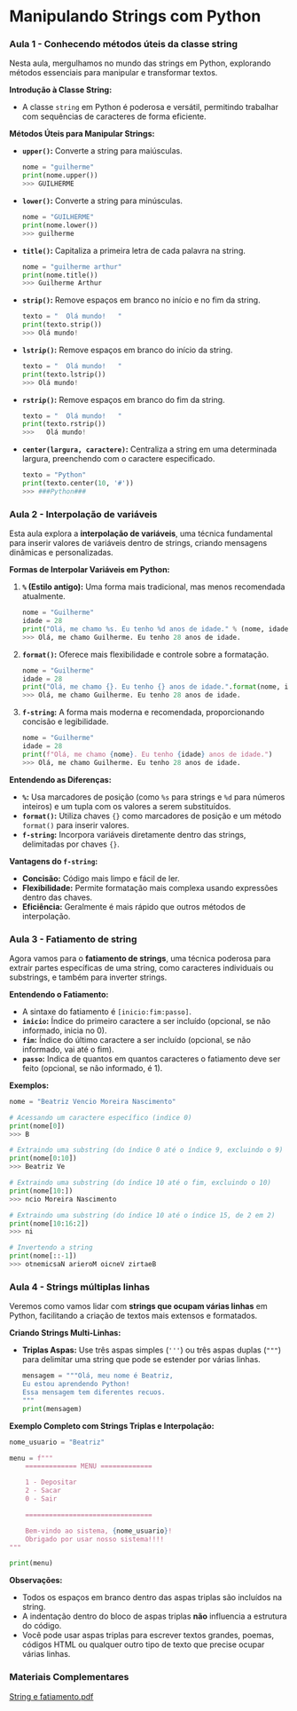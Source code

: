 # Manipulando Strings com Python

### Aula 1 - Conhecendo métodos úteis da classe string

Nesta aula, mergulhamos no mundo das strings em Python, explorando métodos essenciais para manipular e transformar textos.

**Introdução à Classe String:**

- A classe `string` em Python é poderosa e versátil, permitindo trabalhar com sequências de caracteres de forma eficiente.

**Métodos Úteis para Manipular Strings:**

- **`upper()`:** Converte a string para maiúsculas.
    
    ```python
    nome = "guilherme"
    print(nome.upper())
    >>> GUILHERME
    
    ```
    
- **`lower()`:** Converte a string para minúsculas.
    
    ```python
    nome = "GUILHERME"
    print(nome.lower())
    >>> guilherme
    
    ```
    
- **`title()`:** Capitaliza a primeira letra de cada palavra na string.
    
    ```python
    nome = "guilherme arthur"
    print(nome.title())
    >>> Guilherme Arthur
    
    ```
    
- **`strip()`:** Remove espaços em branco no início e no fim da string.
    
    ```python
    texto = "  Olá mundo!   "
    print(texto.strip())
    >>> Olá mundo!
    
    ```
    
- **`lstrip()`:** Remove espaços em branco do início da string.
    
    ```python
    texto = "  Olá mundo!   "
    print(texto.lstrip())
    >>> Olá mundo!
    
    ```
    
- **`rstrip()`:** Remove espaços em branco do fim da string.
    
    ```python
    texto = "  Olá mundo!   "
    print(texto.rstrip())
    >>>   Olá mundo!
    
    ```
    
- **`center(largura, caractere)`:** Centraliza a string em uma determinada largura, preenchendo com o caractere especificado.
    
    ```python
    texto = "Python"
    print(texto.center(10, '#'))
    >>> ###Python###
    
    ```
    

### Aula 2 - Interpolação de variáveis

Esta aula explora a **interpolação de variáveis**, uma técnica fundamental para inserir valores de variáveis dentro de strings, criando mensagens dinâmicas e personalizadas.

**Formas de Interpolar Variáveis em Python:**

1. **`%` (Estilo antigo):** Uma forma mais tradicional, mas menos recomendada atualmente.
    
    ```python
    nome = "Guilherme"
    idade = 28
    print("Olá, me chamo %s. Eu tenho %d anos de idade." % (nome, idade))
    >>> Olá, me chamo Guilherme. Eu tenho 28 anos de idade.
    
    ```
    
2. **`format()`:** Oferece mais flexibilidade e controle sobre a formatação.
    
    ```python
    nome = "Guilherme"
    idade = 28
    print("Olá, me chamo {}. Eu tenho {} anos de idade.".format(nome, idade))
    >>> Olá, me chamo Guilherme. Eu tenho 28 anos de idade.
    
    ```
    
3. **`f-string`:** A forma mais moderna e recomendada, proporcionando concisão e legibilidade.
    
    ```python
    nome = "Guilherme"
    idade = 28
    print(f"Olá, me chamo {nome}. Eu tenho {idade} anos de idade.")
    >>> Olá, me chamo Guilherme. Eu tenho 28 anos de idade.
    
    ```
    

**Entendendo as Diferenças:**

- **`%`:** Usa marcadores de posição (como `%s` para strings e `%d` para números inteiros) e um tupla com os valores a serem substituídos.
- **`format()`:** Utiliza chaves `{}` como marcadores de posição e um método `format()` para inserir valores.
- **`f-string`:** Incorpora variáveis diretamente dentro das strings, delimitadas por chaves `{}`.

**Vantagens do `f-string`:**

- **Concisão:** Código mais limpo e fácil de ler.
- **Flexibilidade:** Permite formatação mais complexa usando expressões dentro das chaves.
- **Eficiência:** Geralmente é mais rápido que outros métodos de interpolação.

### Aula 3 - Fatiamento de string

Agora vamos para o **fatiamento de strings**, uma técnica poderosa para extrair partes específicas de uma string, como caracteres individuais ou substrings, e também para inverter strings.

**Entendendo o Fatiamento:**

- A sintaxe do fatiamento é `[inicio:fim:passo]`.
- **`inicio`:** Índice do primeiro caractere a ser incluído (opcional, se não informado, inicia no 0).
- **`fim`:** Índice do último caractere a ser incluído (opcional, se não informado, vai até o fim).
- **`passo`:** Indica de quantos em quantos caracteres o fatiamento deve ser feito (opcional, se não informado, é 1).

**Exemplos:**

```python
nome = "Beatriz Vencio Moreira Nascimento"

# Acessando um caractere específico (indice 0)
print(nome[0])
>>> B

# Extraindo uma substring (do índice 0 até o índice 9, excluindo o 9)
print(nome[0:10])
>>> Beatriz Ve

# Extraindo uma substring (do índice 10 até o fim, excluindo o 10)
print(nome[10:])
>>> ncio Moreira Nascimento

# Extraindo uma substring (do índice 10 até o índice 15, de 2 em 2)
print(nome[10:16:2])
>>> ni

# Invertendo a string
print(nome[::-1])
>>> otnemicsaN arieroM oicneV zirtaeB

```

### Aula 4 - Strings múltiplas linhas

Veremos como vamos lidar com **strings que ocupam várias linhas** em Python, facilitando a criação de textos mais extensos e formatados.

**Criando Strings Multi-Linhas:**

- **Triplas Aspas:** Use três aspas simples (`'''`) ou três aspas duplas (`"""`) para delimitar uma string que pode se estender por várias linhas.
    
    ```python
    mensagem = """Olá, meu nome é Beatriz,
    Eu estou aprendendo Python!
    Essa mensagem tem diferentes recuos.
    """
    print(mensagem)
    
    ```
    

**Exemplo Completo com Strings Triplas e Interpolação:**

```python
nome_usuario = "Beatriz"

menu = f"""
    ============= MENU =============

    1 - Depositar
    2 - Sacar
    0 - Sair

    ================================

    Bem-vindo ao sistema, {nome_usuario}!
    Obrigado por usar nosso sistema!!!!
"""

print(menu)

```

**Observações:**

- Todos os espaços em branco dentro das aspas triplas são incluídos na string.
- A indentação dentro do bloco de aspas triplas **não** influencia a estrutura do código.
- Você pode usar aspas triplas para escrever textos grandes, poemas, códigos HTML ou qualquer outro tipo de texto que precise ocupar várias linhas.

### Materiais Complementares

[String e fatiamento.pdf](https://prod-files-secure.s3.us-west-2.amazonaws.com/5f9b2a52-e80e-40bf-9263-c2b21d7b302c/a60313b5-0609-4c09-b83d-ba6a5a4b082b/String_e_fatiamento.pdf)